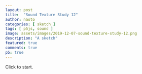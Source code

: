 ```yaml
---
layout: post
title:  "Sound Texture Study 12"
author: naoto
categories: [ sketch ]
tags: [ p5js, sound ]
image: assets/images/2019-12-07-sound-texture-study-12.png
description: "A sketch"
featured: true
comments: true
p5: true
---
```


<div id = "p5sketch">
  <!-- p5 instance will be created here -->
</div>

Click to start.

<script>
var colorSchemes = [
  new ColorScheme("https://coolors.co/5386e4-7fc29b-b5ef8a-d7f171-817e9f"),
];

function ColorScheme(colorString) {
  this.colors = []; {
    let cc = colorString.split("/");
    let cs = cc[cc.length - 1].split("-");
    for (let i in cs) {
      let r = parseInt("0x" + cs[i].substring(0, 2));
      let g = parseInt("0x" + cs[i].substring(2, 4));
      let b = parseInt("0x" + cs[i].substring(4, 6));
      this.colors.push({
        r: r,
        g: g,
        b: b
      });
    }
  }
  this.offset = 0;
}

ColorScheme.prototype.get = function(i) {
  i = Math.min(this.colors.length - 1, Math.max(0, i));
  return this.colors[(i + this.offset) % this.colors.length];
}

function setColor(parent, func, index, alpha) {
  if (alpha == undefined) alpha = 255;
  parent[func](colorSchemes[0].get(index).r, colorSchemes[0].get(index).g, colorSchemes[0].get(index).b, alpha);
}

// for cross browser compatibility
const AudioContext = window.AudioContext || window.webkitAudioContext;
const audioCtx = new AudioContext();

class AM {
  constructor() {
    this.amp = audioCtx.createGain();
    this.amp.gain.setValueAtTime(0.0, audioCtx.currentTime);
    this.amp.connect(audioCtx.destination);

    this.preAmp = audioCtx.createGain();
    this.preAmp.gain.setValueAtTime(0.0, audioCtx.currentTime);
    this.preAmp.connect(this.amp);

    this.osc = audioCtx.createOscillator();
    this.osc.type = 'sine';
    this.osc.frequency.setValueAtTime(0, audioCtx.currentTime);
    this.osc.connect(this.preAmp);

    this.modGain = audioCtx.createGain();
    this.modGain.gain.value = 0;
    this.modGain.connect(this.preAmp.gain);

    this.lfo = audioCtx.createOscillator();
    this.lfo.type = 'sine';
    this.lfo.frequency.setValueAtTime(16, audioCtx.currentTime);
    this.lfo.connect(this.modGain);

    this.started = false;
  }

  start() {
    if (this.started == false) {
      this.osc.start();
      this.lfo.start();
      this.started = true;
    }
    this.modGain.gain.value = 1;
    this.amp.gain.setValueAtTime(0.1, audioCtx.currentTime);
  }

  freq(f) {
    if (isNaN(f)) return;
    this.osc.frequency.setValueAtTime(f, audioCtx.currentTime);
  }

  stop() {
    this.preAmp.gain.setValueAtTime(0.0, audioCtx.currentTime);
    this.amp.gain.setValueAtTime(0.0, audioCtx.currentTime);
  }
}

class FM {
  constructor() {
    this.amp = audioCtx.createGain();
    this.amp.gain.setValueAtTime(0.0, audioCtx.currentTime);
    this.amp.connect(audioCtx.destination);

    this.biquadFilter = audioCtx.createBiquadFilter();
    this.biquadFilter.type = 'lowpass';
    this.biquadFilter.Q.setValueAtTime(1, audioCtx.currentTime);
    this.biquadFilter.frequency.setValueAtTime(0, audioCtx.currentTime);
    this.biquadFilter.gain.setValueAtTime(50, audioCtx.currentTime);
    this.biquadFilter.connect(this.amp);

    this.osc = audioCtx.createOscillator();
    this.osc.type = 'sine';
    this.osc.frequency.setValueAtTime(0, audioCtx.currentTime);
    this.osc.connect(this.biquadFilter);

    this.modGain = audioCtx.createGain();
    this.modGain.gain.value = 100;
    this.modGain.connect(this.osc.frequency);

    this.lfo = audioCtx.createOscillator();
    this.lfo.type = 'sine';
    this.lfo.frequency.setValueAtTime(32, audioCtx.currentTime);
    this.lfo.connect(this.modGain);

    this.started = false;
  }

  start() {
    if (this.started == false) {
      this.osc.start();
      this.lfo.start();
      this.started = true;
    }
    this.amp.gain.setValueAtTime(0.1, audioCtx.currentTime);
  }

  freq(f) {
    if (isNaN(f)) return;
    this.biquadFilter.frequency.setValueAtTime(f * 2, audioCtx.currentTime);
    this.osc.frequency.setValueAtTime(f, audioCtx.currentTime);
  }

  stop() {
    this.amp.gain.setValueAtTime(0, audioCtx.currentTime);
  }
}

const s = (p) => {
  let sine;
  let am;
  let fm;
  let saw;
  let tri;
  let square;
  let noise;

  let freq = 440;
  let pointer = 0;
  let codeInput;
  let runButton;
  let output;
  let tokens = [];

  let isPlaying = false;
  let prevChar = '';

  let codeBase = '<<<<220f>><<<=110^><<<<220f>><<w=>>>1800~';
  let pastCommands = [];
  let colorShift = 1;

  let pg0, pg1;
  let pgb;

  p.setup = () => {
    p.createCanvas(400, 400);
    p.frameRate(30);

    pg0 = p.createGraphics(400, 400);
    pg1 = p.createGraphics(400, 400);
    pgb = p.createGraphics(400, 400);

    sine = new p5.Oscillator(freq, 'sine');
    am = new AM();
    fm = new FM();
    saw = new p5.Oscillator(freq, 'sawtooth');
    tri = new p5.Oscillator(freq, 'triangle');
    square = new p5.Oscillator(freq, 'square');
    noise = new p5.Noise('white');

    codeInput = p.createInput(codeBase);
    codeInput.size(p.width);

    codeInput.elt.onkeyup = runButtonClicked;
  }

  p.mouseClicked = () => {
    runButtonClicked();
  }

  let hiCount = 0;

  p.draw = () => {
    const t = p.millis() * 0.001;
    let pg = pg0;
    pg.push();
    setColor(pg, 'background', 0);
    pg.translate(p.width / 2, p.height / 2);
    if (isPlaying) {
      if (pointer < tokens.length) {
        let shapeFuncs = [
          (p, w, x, y) => {
            p.rect(x, y, w, w);
          },
          (p, w, x, y) => {
            p.ellipse(x, y, w, w);
          },
          (p, w, x, y) => {
            p.push();
            p.translate(x, y);
            p.line(-w / 2, 0, w / 2, 0);
            p.line(0, -w / 2, 0, w / 2);
            p.pop();
          },
        ]
        if (colorShift % 2 == 0) {
          shapeFunc = 'ellipse';
        }

        let node = tokens[pointer];
        execute(node);
        if (!isNaN(node)) {
          pastCommands.push(freq);
        } else {
          pastCommands.push(node);
        }
        if (pastCommands.length > 15 * 15) pastCommands.shift();
        pointer++;

        if (!isNaN(node) && node > 1000) {
          colorShift++;
          if (colorShift > 3) colorShift = 0;
        }
        let h = p.width / 16;
        pg.rectMode(p.CENTER);
        for (let i = 0; i < pastCommands.length; i++) {
          const index = (i - (p.frameCount % pastCommands.length) + pastCommands.length) % pastCommands.length;
          const command = pastCommands[index];

          if (!isNaN(command)) {
            if (index == pastCommands.length - 1) {
              setColor(pg, 'fill', 1);
              pg.noStroke();
            } else {
              setColor(pg, 'fill', 2);
              pg.noStroke();
            }
            pg.strokeWeight(h / 8);
            if (command > 1000) {
              if (!isNaN(node) && node > 1000) {
                hiCount++;
              }
              setColor(pg, 'stroke', 3);
              shapeFuncs[2](pg, h * 4, (i % 15 + 1 - 8) * h, Math.floor(i / 15 - 7) * h);
            } else {
              shapeFuncs[0](pg, h, (i % 15 + 1 - 8) * h, Math.floor(i / 15 - 7) * h);
            }
          } else if (command == '=') {} else {
            if (index == pastCommands.length - 1) {
              setColor(pg, 'fill', 3);
              pg.noStroke();
            } else {
              setColor(pg, 'fill', 1);
              pg.noStroke();
            }
            // p.text(command, 0, (i+1) * h);
            pg.strokeWeight(h / 8);
            shapeFuncs[1](pg, h, (i % 15 + 1 - 8) * h, Math.floor(i / 15 - 7) * h);
          }
        }
      } else {
        isPlaying = false;
      }
    } else {
      sine.stop();
      am.stop();
      fm.stop();
      saw.stop();
      tri.stop();
      square.stop();
      noise.stop();
      prevChar = '';
    }
    pg.pop();

    let maskFunc = (p, R, x, a) => {
      p.beginShape();
      // const n = 64;
      // for (let i = 0; i < n; i++) {
      //   const th = i / n * 2 * Math.PI;
      //   let r = R * (1 + 0.1 * Math.sin(th * x));
      //   p.vertex(r * Math.cos(th), r * Math.sin(th));
      // }
      for (let i = 0; i < x; i++) {
        const th = i / x * 2 * Math.PI + a * Math.PI / x / 2;
        p.vertex(R * Math.cos(th), R * Math.sin(th));
      }
      p.endShape();
    }
    pg = pg1;
    pg.push();
    pg.background(0);
    pg.translate(pg.width / 2, pg.height / 2);
    let r = pg.width / 3;
    pg.noStroke();
    pg.fill(255);
    let n = 1;
    for (let i = -n; i <= n; i++) {
      for (let j = -n; j <= n; j++) {
        pg.push();
        pg.translate(r * j, r * i);
        maskFunc(pg, r / 2, (hiCount % 4) * 1 + 3, i + j);
        // maskFunc(pg, r / 2, (hiCount % 4) * 4 + 8);
        pg.pop();
      }
    }
    pg.pop();

    pg = pgb;
    pg.push();
    pg.blendMode(p.BLEND);
    pg.background(0);
    pg.image(pg0, 0, 0);
    pg.blendMode(p.MULTIPLY);
    pg.image(pg1, 0, 0);
    pg.pop();

    p.blendMode(p.BLEND);
    setColor(p, 'background', 1);
    p.blendMode(p.LIGHTEST);
    p.image(pg, 0, 0);
  }

  let runButtonClicked = () => {
    isPlaying = true;

    let code = codeInput.value();
    let unbalancedBrackets = (code.split("<").length - 1) - (code.split(">").length - 1);
    if (unbalancedBrackets > 0) {
      code += '>'.repeat(unbalancedBrackets);
    }
    code = unpack(code);

    while (code.indexOf('<') > -1) {
      code = unpack(code);
    }

    let lex = code.match(/(\D+)|[+-]?(\d*[.])?\d+/gi);
    parse(lex);
  }

  let unpack = (code, index) => {
    let pointer = 0;
    let result = '';
    let start = 0;
    let end = 0;
    let stack = 0;

    let peek = () => {
      return code[pointer];
    }

    let consume = () => {
      pointer++;
    }

    while (pointer < code.length) {
      let t = peek();
      if (t === "<") {
        if (stack == 0) {
          start = pointer;
        }
        stack++;
      } else if (t === ">") {
        end = pointer;
        stack--;
        if (stack == 0) {
          result += code.slice(start + 1, end).repeat(2);
        }
      } else {
        if (stack == 0) {
          result += t;
        }
      }
      consume();
    }

    return result;
  }


  let parse = (l) => {
    pointer = 0;
    tokens = [];
    if (l) {
      for (let i = 0; i < l.length; i++) {
        if (isNaN(l[i])) {
          let chars = l[i].split('');
          for (let j = 0; j < chars.length; j++) {
            tokens.push(chars[j]);
          }
        } else {
          tokens.push(l[i]);
        }
      }
    }
  }

  let execute = (t) => {
    if (t != prevChar) {
      if (isNaN(t)) {
        switch (t) {
          case '~':
            sine.start();
            break;
          case 'a':
            am.start();
            break;
          case 'f':
            fm.start();
            break;
          case 'N':
            saw.start();
            break;
          case '^':
            tri.start();
            break;
          case '[':
            square.start();
            break;
          case '=':
            sine.stop();
            am.stop();
            fm.stop();
            saw.stop();
            tri.stop();
            square.stop();
            noise.stop();
            break;
          case '+':
          case '-':
          case '*':
          case '/':
          case '<':
          case '>':
            break;
          default:
            noise.start();
        }
      } else {
        if (prevChar == "+") {
          freq += parseFloat(t);
        } else if (prevChar == "-") {
          freq -= parseFloat(t);
        } else if (prevChar == "*") {
          freq *= parseFloat(t);
        } else if (prevChar == "/") {
          freq /= parseFloat(t);
        } else {
          freq = parseFloat(t);
        }

        if (freq == 0) freq = p.random(11000);

        if (isNaN(freq) == false) {
          sine.freq(freq);
          am.freq(freq);
          fm.freq(freq);
          saw.freq(freq);
          tri.freq(freq);
          square.freq(freq);
        }
      }
    }
    prevChar = t;
  }
}

let myp5 = new p5(s, document.getElementById('p5sketch'));
</script>